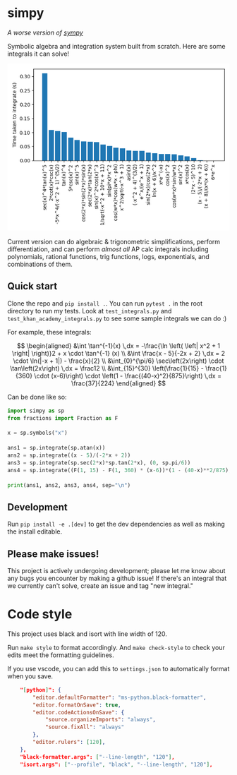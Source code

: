 # simpy

_A worse version of [sympy](https://www.sympy.org)_

Symbolic algebra and integration system built from scratch. Here are some integrals it can solve!

![integrals](./benchmark/integration_log.png)

Current version can do algebraic & trigonometric simplifications, perform differentiation, and can perform *almost all* AP calc integrals including polynomials, rational functions, trig functions, logs, exponentials, and combinations of them.

## Quick start

Clone the repo and `pip install .`. You can run `pytest .` in the root directory to run my tests. Look at `test_integrals.py` and `test_khan_academy_integrals.py` to see some sample integrals we can do :)

For example, these integrals:

$$
\begin{aligned}
&\int \tan^{-1}(x) \,dx = -\frac{\ln \left( \left| x^2 + 1 \right| \right)}2 + x \cdot \tan^{-1} (x)
\\
&\int \frac{x - 5}{-2x + 2} \,dx = 2 \cdot \ln(|-x + 1|) - \frac{x}{2}
\\
&\int_{0}^{\pi/6} \sec\left(2x\right) \cdot \tan\left(2x\right) \,dx = \frac12
\\
&\int_{15}^{30} \left(\frac{1}{15} - \frac{1}{360} \cdot (x-6)\right) \cdot \left(1 - \frac{(40-x)^2}{875}\right) \,dx = \frac{37}{224}
\end{aligned}
$$

Can be done like so:

```python
import simpy as sp
from fractions import Fraction as F

x = sp.symbols("x")

ans1 = sp.integrate(sp.atan(x))
ans2 = sp.integrate((x - 5)/(-2*x + 2))
ans3 = sp.integrate(sp.sec(2*x)*sp.tan(2*x), (0, sp.pi/6))
ans4 = sp.integrate((F(1, 15) - F(1, 360) * (x-6))*(1 - (40-x)**2/875), (x, 15, 30))

print(ans1, ans2, ans3, ans4, sep="\n")
```

## Development

Run `pip install -e .[dev]` to get the dev dependencies as well as making the install editable.

## Please make issues!

This project is actively undergoing development; please let me know about any bugs you encounter by making a github issue! If there's an integral that we currently can't solve, create an issue and tag "new integral."

# Code style

This project uses black and isort with line width of 120.

Run `make style` to format accordingly. And `make check-style` to check your edits meet the formatting guidelines.

If you use vscode, you can add this to `settings.json` to automatically format when you save.

```json
    "[python]": {
        "editor.defaultFormatter": "ms-python.black-formatter",
        "editor.formatOnSave": true,
        "editor.codeActionsOnSave": {
            "source.organizeImports": "always",
            "source.fixAll": "always"
        },
        "editor.rulers": [120],
    },
    "black-formatter.args": ["--line-length", "120"],
    "isort.args": ["--profile", "black", "--line-length", "120"],
```
